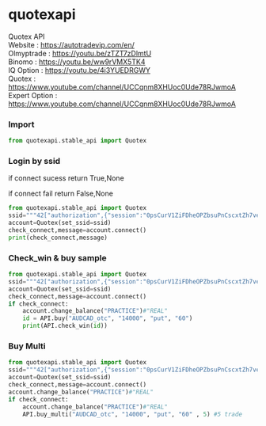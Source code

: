 # quotexapi
Quotex API  
Website    : https://autotradevip.com/en/  
Olmyptrade : https://youtu.be/zTZT7zDlmtU  
Binomo     : https://youtu.be/ww9rVMX5TK4  
IQ Option  : https://youtu.be/4i3YUEDRGWY  
Quotex     : https://www.youtube.com/channel/UCCqnm8XHUoc0Ude78RJwmoA  
Expert Option     : https://www.youtube.com/channel/UCCqnm8XHUoc0Ude78RJwmoA

### Import
```python
from quotexapi.stable_api import Quotex
```

### Login by ssid
if connect sucess return True,None  

if connect fail return False,None  
```python
from quotexapi.stable_api import Quotex
ssid="""42["authorization",{"session":"0psCurV1ZiFDheOPZbsuPnCscxtZh7veewewqewqewq","isDemo":0}]"""
account=Quotex(set_ssid=ssid)
check_connect,message=account.connect()
print(check_connect,message)
```
### Check_win & buy sample

```python
from quotexapi.stable_api import Quotex
ssid="""42["authorization",{"session":"0psCurV1ZiFDheOPZbsuPnCscxtZh7veewewqewqewq","isDemo":0}]"""
account=Quotex(set_ssid=ssid)
check_connect,message=account.connect()
if check_connect:
    account.change_balance("PRACTICE")#"REAL"
    id = API.buy("AUDCAD_otc", "14000", "put", "60")
    print(API.check_win(id))
```

### Buy Multi

```python
from quotexapi.stable_api import Quotex
ssid="""42["authorization",{"session":"0psCurV1ZiFDheOPZbsuPnCscxtZh7veewewqewqewq","isDemo":0}]"""
account=Quotex(set_ssid=ssid)
check_connect,message=account.connect()
account.change_balance("PRACTICE")#"REAL"
if check_connect:
    account.change_balance("PRACTICE")#"REAL"
    API.buy_multi("AUDCAD_otc", "14000", "put", "60" , 5) #5 trade
```
